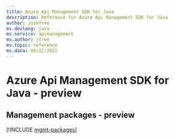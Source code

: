 ```yaml
---
title: Azure Api Management SDK for Java
description: Reference for Azure Api Management SDK for Java
author: joshfree
ms.devlang: java
ms.service: apimanagement
ms.author: jfree
ms.topic: reference
ms.data: 08/22/2022
---
```

# Azure Api Management SDK for Java - preview

## Management packages - preview
[!INCLUDE [mgmt-packages](api-management-mgmt-index.md)]